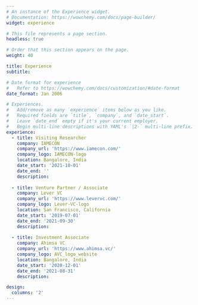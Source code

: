 ```yaml
---
# An instance of the Experience widget.
# Documentation: https://wowchemy.com/docs/page-builder/
widget: experience

# This file represents a page section.
headless: true

# Order that this section appears on the page.
weight: 40

title: Experience
subtitle:

# Date format for experience
#   Refer to https://wowchemy.com/docs/customization/#date-format
date_format: Jan 2006

# Experiences.
#   Add/remove as many `experience` items below as you like.
#   Required fields are `title`, `company`, and `date_start`.
#   Leave `date_end` empty if it's your current employer.
#   Begin multi-line descriptions with YAML's `|2-` multi-line prefix.
experience:
  - title: Visiting Researcher
    company: IAMECON
    company_url: 'https://www.iamecon.com/'
    company_logo: IAMECON-logo
    location: Bangalore, India 
    date_start: '2021-10-01'
    date_end: ''
    description:
        
  - title: Venture Partner / Associate
    company: Lever VC
    company_url: 'https://www.levervc.com/'
    company_logo: Lever-VC-logo
    location: San Francisco, California
    date_start: '2019-07-01'
    date_end: '2021-09-30'
    description:
    
  - title: Investment Associate
    company: Ahimsa VC
    company_url: 'https://www.ahimsa.vc/'
    company_logo: AVC_logo_website
    location: Bangalore, India
    date_start: '2020-12-01'
    date_end: '2021-08-31'
    description:

design:
  columns: '2'
---
```

